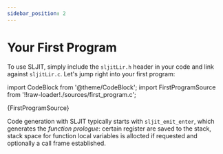 ```yaml
---
sidebar_position: 2
---
```


# Your First Program

To use SLJIT, simply include the `sljitLir.h` header in your code and link against `sljitLir.c`.
Let's jump right into your first program:

import CodeBlock from '@theme/CodeBlock';
import FirstProgramSource from '!!raw-loader!./sources/first_program.c';

<CodeBlock language="c">{FirstProgramSource}</CodeBlock>

Code generation with SLJIT typically starts with `sljit_emit_enter`, which generates the *function prologue*: certain register are saved to the stack, stack space for function local variables is allocted if requested and optionally a call frame established.
